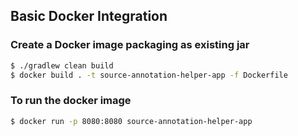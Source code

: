 ## Basic Docker Integration

### Create a Docker image packaging as existing jar

```bash
$ ./gradlew clean build
$ docker build . -t source-annotation-helper-app -f Dockerfile
```

### To run the docker image

```bash
$ docker run -p 8080:8080 source-annotation-helper-app
```